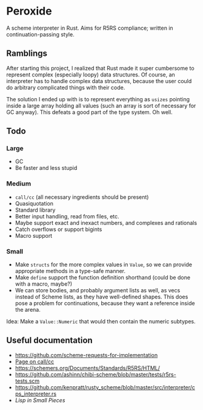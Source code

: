 # Peroxide

A scheme interpreter in Rust. Aims for R5RS compliance; written in
continuation-passing style.

## Ramblings

After starting this project, I realized that Rust made it super
cumbersome to represent complex (especially loopy) data structures. Of
course, an interpreter has to handle complex data structures, because
the user could do arbitrary complicated things with their code. 

The solution I ended up with is to represent everything as `usizes`
pointing inside a large array holding all values (such an array is
sort of necessary for GC anyway). This defeats a good part of the type
system. Oh well.

## Todo

### Large

* GC
* Be faster and less stupid

### Medium

* `call/cc` (all necessary ingredients should be present)
* Quasiquotation
* Standard library
* Better input handling, read from files, etc.
* Maybe support exact and inexact numbers, and complexes and rationals
* Catch overflows or support bigints
* Macro support

### Small

* Make `structs` for the more complex values in `Value`, so we can
provide appropriate methods in a type-safe manner.
* Make `define` support the function definition shorthand (could be done
with a macro, maybe?)
* We can store bodies, and probably argument lists as well, as vecs instead
of Scheme lists, as they have well-defined shapes. This does pose a
problem for continuations, because they want a reference inside the
arena.

Idea: Make a `Value::Numeric` that would then contain the numeric
subtypes. 

## Useful documentation

* https://github.com/scheme-requests-for-implementation
* [Page on call/cc](http://www.madore.org/~david/computers/callcc.html#sec_whatis)
* https://schemers.org/Documents/Standards/R5RS/HTML/
* https://github.com/ashinn/chibi-scheme/blob/master/tests/r5rs-tests.scm
* https://github.com/kenpratt/rusty_scheme/blob/master/src/interpreter/cps_interpreter.rs
* _Lisp in Small Pieces_
